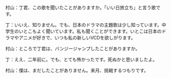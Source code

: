 ﻿村山：丁君、この歌を聞いたことがありますか。「いい日旅立ち」と言う歌です。

丁：いいえ、知りません。でも、日本のドラマの主題歌は少し知っています。中学生のいとこもよく聞いています。私も聞くことができます。いとこは日本のドラマやアニメが好きで、いつも私の新しいVCDを欲しがります。

村山：ところで丁君は、バンジージャンプしたことがありますか。

丁：ええ、二年前に。でも、とても怖かったです。死ぬかと思いましたよ。

村山：僕は、まだしたことがありません。来月、挑戦するつもりです。

